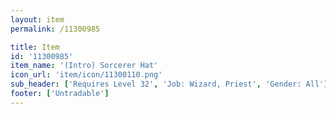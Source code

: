 ```yaml
---
layout: item
permalink: /11300985

title: Item
id: '11300985'
item_name: '(Intro) Sorcerer Hat'
icon_url: 'item/icon/11300110.png'
sub_header: ['Requires Level 32', 'Job: Wizard, Priest', 'Gender: All']
footer: ['Untradable']
---
```

